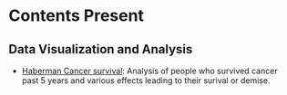 # Contents Present
  
  ## Data Visualization and Analysis
   - [Haberman Cancer survival](https://github.com/Dracula-hub/Data-Science-Portfolio/blob/master/Haberman%20Cancer/EDA%20on%20Haberman%20Cancer%20Survival%20Dataset.ipynb): Analysis of people who survived cancer past 5 years and various effects leading to their surival or demise.
 
